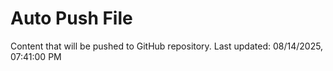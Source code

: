 # Auto Push File

Content that will be pushed to GitHub repository.
Last updated: 08/14/2025, 07:41:00 PM